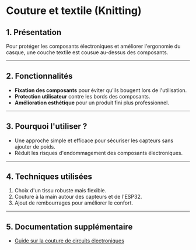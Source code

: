 # Couture et textile (Knitting)

## 1. Présentation
Pour protéger les composants électroniques et améliorer l'ergonomie du casque, une couche textile est cousue au-dessus des composants.

---

## 2. Fonctionnalités
- **Fixation des composants** pour éviter qu'ils bougent lors de l'utilisation.
- **Protection utilisateur** contre les bords des composants.
- **Amélioration esthétique** pour un produit fini plus professionnel.

---

## 3. Pourquoi l'utiliser ?
- Une approche simple et efficace pour sécuriser les capteurs sans ajouter de poids.
- Réduit les risques d'endommagement des composants électroniques.

---

## 4. Techniques utilisées
1. Choix d'un tissu robuste mais flexible.
2. Couture à la main autour des capteurs et de l'ESP32.
3. Ajout de rembourrages pour améliorer le confort.

---

## 5. Documentation supplémentaire
- [Guide sur la couture de circuits électroniques](https://www.kobakant.at/DIY/)
